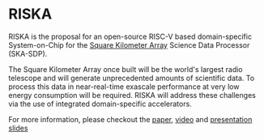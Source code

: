 # RISKA

RISKA is the proposal for an open-source RISC-V based domain-specific System-on-Chip for the [Square Kilometer Array](https://en.wikipedia.org/wiki/Square_Kilometre_Array) Science Data Processor (SKA-SDP). 

The Square Kilometer Array once built will be the world's largest radio telescope and will generate unprecedented amounts of scientific data. To process this data in near-real-time exascale performance at very low energy consumption will be required. RISKA will address these challenges via the use of integrated domain-specific accelerators.

For more information, please checkout the [paper](https://carrv.github.io/2021/papers/CARRV2021_paper_3_MV.pdf), [video](https://carrv.github.io/2021/videos/CARRV2021_full_3_MV.html) and [presentation slides](https://carrv.github.io/2021/slides/CARRV2021_slides_3_MV.pdf)
